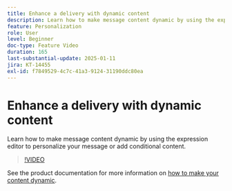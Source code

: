 ```yaml
---
title: Enhance a delivery with dynamic content
description: Learn how to make message content dynamic by using the expression editor to personalize your message or add conditional content.
feature: Personalization
role: User
level: Beginner
doc-type: Feature Video
duration: 165
last-substantial-update: 2025-01-11
jira: KT-14455
exl-id: f7849529-4c7c-41a3-9124-31190ddc80ea
---
```

# Enhance a delivery with dynamic content

Learn how to make message content dynamic by using the expression editor to personalize your message or add conditional content.

>[!VIDEO](https://video.tv.adobe.com/v/3425795/?learn=on&enablevpops)

 See the product documentation for more information on [how to make your content dynamic](https://experienceleague.adobe.com/en/docs/campaign-web/v8/content/dynamic-content/gs-personalization).
